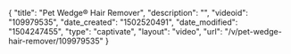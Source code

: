 {
    "title": "Pet Wedge&reg; Hair Remover",
    "description": "",
    "videoid": "109979535",
    "date_created": "1502520491",
    "date_modified": "1504247455",
    "type": "captivate",
    "layout": "video",
    "url": "\/v\/pet-wedge-hair-remover\/109979535"
}